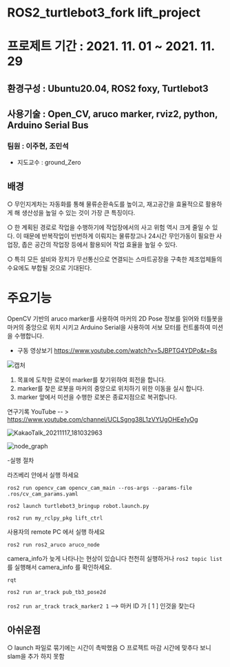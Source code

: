 
# ROS2_turtlebot3_fork lift_project

# 프로제트 기간 : 2021. 11. 01 ~ 2021. 11. 29

## 환경구성 : Ubuntu20.04, ROS2 foxy, Turtlebot3

## 사용기술 : Open_CV, aruco marker, rviz2, python, Arduino Serial Bus

### 팀원 : 이주현, 조민석
  - 지도교수 : ground_Zero
## 배경 

○ 무인지게차는 자동화를 통해 물류순환속도를 높이고, 재고공간을 효율적으로 활용하게 해 생산성을 높일 수 있는 것이 가장 큰 특징이다.

○ 한 계획된 경로로 작업을 수행하기에 작업장에서의 사고 위험 역시 크게 줄일 수 있다. 이 때문에 반복작업이 빈번하게 이뤄지는 물류창고나 
   24시간 무인가동이 필요한 사업장, 좁은 공간의 작업장 등에서 활용되어 작업 효율을 높일 수 있다.

○ 특히 모든 설비와 장치가 무선통신으로 연결되는 스마트공장을 구축한 제조업체들의 수요에도 부합될 것으로 기대된다.


# 주요기능
 OpenCV 기반의 aruco marker를 사용하여 마커의 2D Pose 정보를 읽어와 터틀봇을 마커의 중앙으로 위치 시키고 Arduino Serial을 사용하여 서보 모터를 컨트롤하여 미션을 수행합니다.
 
 - 구동 영상보기 https://www.youtube.com/watch?v=5JBPTG4YDPo&t=8s
 
![캡처](https://user-images.githubusercontent.com/84003327/143807282-f6518f57-8946-497a-b856-36948122f147.PNG)

1. 목표에 도착한 로봇이 marker를 찾기위하여 회전을 합니다.
2. marker를 찾은 로봇을 마커의 중앙으로 위치하기 위한 이동을 실시 합니다.
3. marker 앞에서 미션을 수행한 로봇은 종료지점으로 복귀합니다.

연구기록 YouTube -- > https://www.youtube.com/channel/UCLSgng38L1zVYUgOHEe1yOg

![KakaoTalk_20211117_181032963](https://user-images.githubusercontent.com/84003327/143807179-f56f3e64-c1ec-4cea-995a-69c2057d4059.jpg)

![node_graph](https://user-images.githubusercontent.com/84003327/143834486-d9819854-dd50-4132-b44b-c6767171a981.png)


-실행 절차

라즈베리 안에서 실행 하세요

```ros2 run opencv_cam opencv_cam_main --ros-args --params-file .ros/cv_cam_params.yaml```

```ros2 launch turtlebot3_bringup robot.launch.py```

```ros2 run my_rclpy_pkg lift_ctrl```

사용자의 remote PC 에서 실행 하세요

```ros2 run ros2_aruco aruco_node```

camera_info가 늦게 나타나는 현상이 있습니다 천천히 실행하거나 ```ros2 topic list``` 를 실행해서 camera_info 를 확인하세요.

```rqt```

```ros2 run ar_track pub_tb3_pose2d```

```ros2 run ar_track track_marker2 1```
--> 마커 ID 가 [ 1 ] 인것을 찾는다


## 아쉬운점

○ launch 파일로 묶기에는 시간이 촉박했음
○ 프로젝트 마감 시간에 맞추다 보니 slam을 추가 하지 못함

